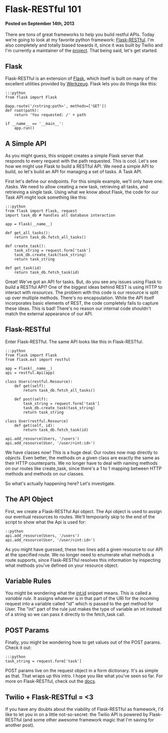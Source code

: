 # Flask-RESTful 101
#### Posted on September 14th, 2013

There are tons of great frameworks to help you build restful APIs. Today we're going to look at my favorite python framework: [Flask-RESTful][flask-restful-home]. I'm also completely and totally biased towards it, since it was built by Twilio and I'm currently a maintainer of the [project][flask-restful-github]. That being said, let's get started.

## Flask
Flask-RESTful is an extension of [Flask][flask-home], which itself is built on many of the excellent utilities provided by [Werkzeug][werkzeug-home]. Flask lets you do things like this:

    :::python
    from flask import Flask

    @app.route('/<string:path>', methods=['GET'])
    def root(path):
        return 'You requested: /' + path

    if __name__ == '__main__':
        app.run()

## A Simple API
As you might guess, this snippet creates a simple Flask server that responds to every request with the path requested. This is cool. Let's see how we might use Flask to build a RESTful API. We need a simple API to build, so let's build an API for managing a set of tasks. A Task API.

First let's define our endpoints. For this simple example, we'll only have one: <span class="inline-code">/tasks</span>. We need to allow creating a new task, retrieving all tasks, and retrieving a single task. Using what we know about Flask, the code for our Task API might look something like this:

    :::python
    from flask import Flask, request
    import task_db # handles all database interaction

    app = Flask(__name__)

    def get_all_tasks():
        return task_db.fetch_all_tasks()

    def create_task():
        task_string = request.form['task']
        task_db.create_task(task_string)
        return task_string

    def get_task(id)
        return task_db.fetch_task(id)

Great! We've got an API for tasks. But, do you see any issues using Flask to build a RESTful API? One of the biggest ideas behind REST is using HTTP to interact with *resources*. The problem with this code is our resource is split up over multiple methods. There's no encapsulation. While the API itself incorporates basic elements of REST, the code completely fails to capture these ideas. This is bad! There's no reason our internal code shouldn't match the external appearance of our API.

## Flask-RESTful

Enter Flask-RESTful. The same API looks like this in Flask-RESTful.

    :::python
    from flask import Flask
    from flask.ext import restful

    app = Flask(__name__)
    api = restful.Api(app)

    class Users(restful.Resource):
        def get(self):
            return task_db.fetch_all_tasks()

        def post(self):
            task_string = request.form['task']
            task_db.create_task(task_string)
            return task_string

    class User(restful.Resource)
        def get(self, id):
            return task_db.fetch_task(id)

    api.add_resource(Users, '/users')
    api.add_resource(User, '/user/<int:id>')

We have classes now! This is a huge deal. Our routes now map directly to *objects*. Even better, the methods on a given class are exactly the same as their HTTP counterparts. We no longer have to deal with naming methods on our routes like <span class="inline-code">create_task</span>, since there's a 1 to 1 mapping between HTTP methods and methods on our classes.

So what's actually happening here? Let's investigate.

## The API Object

First, we create a Flask-RESTful <span class="inline-code">Api</span> object. The <span class="inline-code">Api</span> object is used to assign our eventual resources to routes. We'll temporarily skip to the end of the script to show what the <span class="inline-code">Api</span> is used for:

    ::python
    api.add_resource(Users, '/users')
    api.add_resource(User, '/user/<int:id>')

As you might have guessed, these two lines add a given resource to our API at the specified route. We no longer need to enumerate what methods a route supports, since Flask-RESTful resolves this information by inspecting what methods you've defined on your resource object.

## Variable Rules

You might be wondering what the <span class="inline-code"><int:id></span> snippet means. This is called a *variable rule*. It assigns whatever is in that part of the URI for the incoming request into a variable called "id" which is passed to the get method for User. The "int" part of the rule just makes the type of variable an int instead of a string so we can pass it directly to the <span class="inline-code">fetch_task</span> call.

## POST Params

Finally, you might be wondering how to get values out of the POST params. Check it out:

    :::python
    task_string = request.form['task']

POST params live on the <span class="inline-code">request</span> object in a <span class="inline-code">form</span> dictionary. It's as simple as that.
That wraps up this intro. I hope you like what you've seen so far. For more on Flask-RESTful, check out the [docs][flask-docs].

## Twilio + Flask-RESTful = <3
If you have any doubts about the viability of Flask-RESTful as framework, I'd like to let you in on a little not-so-secret: the Twilio API is powered by Flask-RESTful (and some other awesome framework magic that I'm saving for another post).

[flask-restful-github]: https://github.com/twilio/flask-restful
[flask-restful-home]: http://flask-restful.readthedocs.org/en/latest/index.html
[flask-docs]: http://flask-restful.readthedocs.org/en/latest/quickstart.html
[flask-home]: http://flask.pocoo.org/docs/
[werkzeug-home]: http://werkzeug.pocoo.org/
